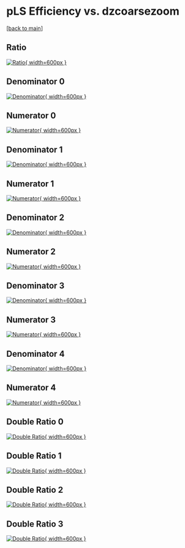 # pLS Efficiency vs. dzcoarsezoom

[[back to main](./)]



## Ratio

[![Ratio](../mtv/var/pLS_loweta_0_-1_eff_dzcoarsezoom.png){ width=600px }](../mtv/var/pLS_loweta_0_-1_eff_dzcoarsezoom.pdf)

## Denominator 0

[![Denominator](../mtv/den/pLS_loweta_0_-1_eff_dzcoarsezoom_den0.png){ width=600px }](../mtv/den/pLS_loweta_0_-1_eff_dzcoarsezoom_den0.pdf)

## Numerator 0

[![Numerator](../mtv/num/pLS_loweta_0_-1_eff_dzcoarsezoom_num0.png){ width=600px }](../mtv/num/pLS_loweta_0_-1_eff_dzcoarsezoom_num0.pdf)

## Denominator 1

[![Denominator](../mtv/den/pLS_loweta_0_-1_eff_dzcoarsezoom_den1.png){ width=600px }](../mtv/den/pLS_loweta_0_-1_eff_dzcoarsezoom_den1.pdf)

## Numerator 1

[![Numerator](../mtv/num/pLS_loweta_0_-1_eff_dzcoarsezoom_num1.png){ width=600px }](../mtv/num/pLS_loweta_0_-1_eff_dzcoarsezoom_num1.pdf)

## Denominator 2

[![Denominator](../mtv/den/pLS_loweta_0_-1_eff_dzcoarsezoom_den2.png){ width=600px }](../mtv/den/pLS_loweta_0_-1_eff_dzcoarsezoom_den2.pdf)

## Numerator 2

[![Numerator](../mtv/num/pLS_loweta_0_-1_eff_dzcoarsezoom_num2.png){ width=600px }](../mtv/num/pLS_loweta_0_-1_eff_dzcoarsezoom_num2.pdf)

## Denominator 3

[![Denominator](../mtv/den/pLS_loweta_0_-1_eff_dzcoarsezoom_den3.png){ width=600px }](../mtv/den/pLS_loweta_0_-1_eff_dzcoarsezoom_den3.pdf)

## Numerator 3

[![Numerator](../mtv/num/pLS_loweta_0_-1_eff_dzcoarsezoom_num3.png){ width=600px }](../mtv/num/pLS_loweta_0_-1_eff_dzcoarsezoom_num3.pdf)

## Denominator 4

[![Denominator](../mtv/den/pLS_loweta_0_-1_eff_dzcoarsezoom_den4.png){ width=600px }](../mtv/den/pLS_loweta_0_-1_eff_dzcoarsezoom_den4.pdf)

## Numerator 4

[![Numerator](../mtv/num/pLS_loweta_0_-1_eff_dzcoarsezoom_num4.png){ width=600px }](../mtv/num/pLS_loweta_0_-1_eff_dzcoarsezoom_num4.pdf)

## Double Ratio 0

[![Double Ratio](../mtv/ratio/pLS_loweta_0_-1_eff_dzcoarsezoom_ratio0.png){ width=600px }](../mtv/ratio/pLS_loweta_0_-1_eff_dzcoarsezoom_ratio0.pdf)

## Double Ratio 1

[![Double Ratio](../mtv/ratio/pLS_loweta_0_-1_eff_dzcoarsezoom_ratio1.png){ width=600px }](../mtv/ratio/pLS_loweta_0_-1_eff_dzcoarsezoom_ratio1.pdf)

## Double Ratio 2

[![Double Ratio](../mtv/ratio/pLS_loweta_0_-1_eff_dzcoarsezoom_ratio2.png){ width=600px }](../mtv/ratio/pLS_loweta_0_-1_eff_dzcoarsezoom_ratio2.pdf)

## Double Ratio 3

[![Double Ratio](../mtv/ratio/pLS_loweta_0_-1_eff_dzcoarsezoom_ratio3.png){ width=600px }](../mtv/ratio/pLS_loweta_0_-1_eff_dzcoarsezoom_ratio3.pdf)

